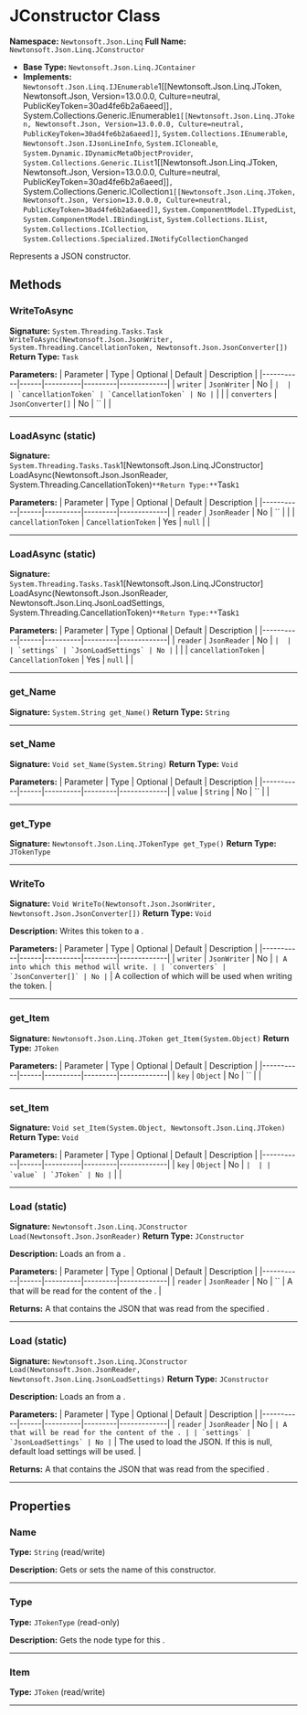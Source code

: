 # JConstructor Class

**Namespace:** `Newtonsoft.Json.Linq`
**Full Name:** `Newtonsoft.Json.Linq.JConstructor`
- **Base Type:** `Newtonsoft.Json.Linq.JContainer`
- **Implements:** `Newtonsoft.Json.Linq.IJEnumerable`1[[Newtonsoft.Json.Linq.JToken, Newtonsoft.Json, Version=13.0.0.0, Culture=neutral, PublicKeyToken=30ad4fe6b2a6aeed]]`, `System.Collections.Generic.IEnumerable`1[[Newtonsoft.Json.Linq.JToken, Newtonsoft.Json, Version=13.0.0.0, Culture=neutral, PublicKeyToken=30ad4fe6b2a6aeed]]`, `System.Collections.IEnumerable`, `Newtonsoft.Json.IJsonLineInfo`, `System.ICloneable`, `System.Dynamic.IDynamicMetaObjectProvider`, `System.Collections.Generic.IList`1[[Newtonsoft.Json.Linq.JToken, Newtonsoft.Json, Version=13.0.0.0, Culture=neutral, PublicKeyToken=30ad4fe6b2a6aeed]]`, `System.Collections.Generic.ICollection`1[[Newtonsoft.Json.Linq.JToken, Newtonsoft.Json, Version=13.0.0.0, Culture=neutral, PublicKeyToken=30ad4fe6b2a6aeed]]`, `System.ComponentModel.ITypedList`, `System.ComponentModel.IBindingList`, `System.Collections.IList`, `System.Collections.ICollection`, `System.Collections.Specialized.INotifyCollectionChanged`

Represents a JSON constructor.

## Methods

### WriteToAsync

**Signature:** `System.Threading.Tasks.Task WriteToAsync(Newtonsoft.Json.JsonWriter, System.Threading.CancellationToken, Newtonsoft.Json.JsonConverter[])`
**Return Type:** `Task`

**Parameters:**
| Parameter | Type | Optional | Default | Description |
|-----------|------|----------|---------|-------------|
| `writer` | `JsonWriter` | No | `` |  |
| `cancellationToken` | `CancellationToken` | No | `` |  |
| `converters` | `JsonConverter[]` | No | `` |  |

---

### LoadAsync (static)

**Signature:** `System.Threading.Tasks.Task`1[Newtonsoft.Json.Linq.JConstructor] LoadAsync(Newtonsoft.Json.JsonReader, System.Threading.CancellationToken)`
**Return Type:** `Task`1`

**Parameters:**
| Parameter | Type | Optional | Default | Description |
|-----------|------|----------|---------|-------------|
| `reader` | `JsonReader` | No | `` |  |
| `cancellationToken` | `CancellationToken` | Yes | `null` |  |

---

### LoadAsync (static)

**Signature:** `System.Threading.Tasks.Task`1[Newtonsoft.Json.Linq.JConstructor] LoadAsync(Newtonsoft.Json.JsonReader, Newtonsoft.Json.Linq.JsonLoadSettings, System.Threading.CancellationToken)`
**Return Type:** `Task`1`

**Parameters:**
| Parameter | Type | Optional | Default | Description |
|-----------|------|----------|---------|-------------|
| `reader` | `JsonReader` | No | `` |  |
| `settings` | `JsonLoadSettings` | No | `` |  |
| `cancellationToken` | `CancellationToken` | Yes | `null` |  |

---

### get_Name

**Signature:** `System.String get_Name()`
**Return Type:** `String`

---

### set_Name

**Signature:** `Void set_Name(System.String)`
**Return Type:** `Void`

**Parameters:**
| Parameter | Type | Optional | Default | Description |
|-----------|------|----------|---------|-------------|
| `value` | `String` | No | `` |  |

---

### get_Type

**Signature:** `Newtonsoft.Json.Linq.JTokenType get_Type()`
**Return Type:** `JTokenType`

---

### WriteTo

**Signature:** `Void WriteTo(Newtonsoft.Json.JsonWriter, Newtonsoft.Json.JsonConverter[])`
**Return Type:** `Void`

**Description:** Writes this token to a .

**Parameters:**
| Parameter | Type | Optional | Default | Description |
|-----------|------|----------|---------|-------------|
| `writer` | `JsonWriter` | No | `` | A  into which this method will write. |
| `converters` | `JsonConverter[]` | No | `` | A collection of  which will be used when writing the token. |

---

### get_Item

**Signature:** `Newtonsoft.Json.Linq.JToken get_Item(System.Object)`
**Return Type:** `JToken`

**Parameters:**
| Parameter | Type | Optional | Default | Description |
|-----------|------|----------|---------|-------------|
| `key` | `Object` | No | `` |  |

---

### set_Item

**Signature:** `Void set_Item(System.Object, Newtonsoft.Json.Linq.JToken)`
**Return Type:** `Void`

**Parameters:**
| Parameter | Type | Optional | Default | Description |
|-----------|------|----------|---------|-------------|
| `key` | `Object` | No | `` |  |
| `value` | `JToken` | No | `` |  |

---

### Load (static)

**Signature:** `Newtonsoft.Json.Linq.JConstructor Load(Newtonsoft.Json.JsonReader)`
**Return Type:** `JConstructor`

**Description:** Loads an  from a .

**Parameters:**
| Parameter | Type | Optional | Default | Description |
|-----------|------|----------|---------|-------------|
| `reader` | `JsonReader` | No | `` | A  that will be read for the content of the . |

**Returns:** A  that contains the JSON that was read from the specified .

---

### Load (static)

**Signature:** `Newtonsoft.Json.Linq.JConstructor Load(Newtonsoft.Json.JsonReader, Newtonsoft.Json.Linq.JsonLoadSettings)`
**Return Type:** `JConstructor`

**Description:** Loads an  from a .

**Parameters:**
| Parameter | Type | Optional | Default | Description |
|-----------|------|----------|---------|-------------|
| `reader` | `JsonReader` | No | `` | A  that will be read for the content of the . |
| `settings` | `JsonLoadSettings` | No | `` | The  used to load the JSON.
            If this is null, default load settings will be used. |

**Returns:** A  that contains the JSON that was read from the specified .

---

## Properties

### Name

**Type:** `String` (read/write)

**Description:** Gets or sets the name of this constructor.

---

### Type

**Type:** `JTokenType` (read-only)

**Description:** Gets the node type for this .

---

### Item

**Type:** `JToken` (read/write)

---